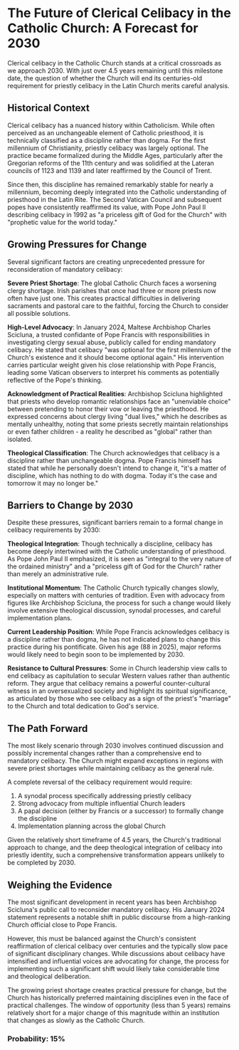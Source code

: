 # The Future of Clerical Celibacy in the Catholic Church: A Forecast for 2030

Clerical celibacy in the Catholic Church stands at a critical crossroads as we approach 2030. With just over 4.5 years remaining until this milestone date, the question of whether the Church will end its centuries-old requirement for priestly celibacy in the Latin Church merits careful analysis.

## Historical Context

Clerical celibacy has a nuanced history within Catholicism. While often perceived as an unchangeable element of Catholic priesthood, it is technically classified as a discipline rather than dogma. For the first millennium of Christianity, priestly celibacy was largely optional. The practice became formalized during the Middle Ages, particularly after the Gregorian reforms of the 11th century and was solidified at the Lateran councils of 1123 and 1139 and later reaffirmed by the Council of Trent.

Since then, this discipline has remained remarkably stable for nearly a millennium, becoming deeply integrated into the Catholic understanding of priesthood in the Latin Rite. The Second Vatican Council and subsequent popes have consistently reaffirmed its value, with Pope John Paul II describing celibacy in 1992 as "a priceless gift of God for the Church" with "prophetic value for the world today."

## Growing Pressures for Change

Several significant factors are creating unprecedented pressure for reconsideration of mandatory celibacy:

**Severe Priest Shortage**: The global Catholic Church faces a worsening clergy shortage. Irish parishes that once had three or more priests now often have just one. This creates practical difficulties in delivering sacraments and pastoral care to the faithful, forcing the Church to consider all possible solutions.

**High-Level Advocacy**: In January 2024, Maltese Archbishop Charles Scicluna, a trusted confidante of Pope Francis with responsibilities in investigating clergy sexual abuse, publicly called for ending mandatory celibacy. He stated that celibacy "was optional for the first millennium of the Church's existence and it should become optional again." His intervention carries particular weight given his close relationship with Pope Francis, leading some Vatican observers to interpret his comments as potentially reflective of the Pope's thinking.

**Acknowledgment of Practical Realities**: Archbishop Scicluna highlighted that priests who develop romantic relationships face an "unenviable choice" between pretending to honor their vow or leaving the priesthood. He expressed concerns about clergy living "dual lives," which he describes as mentally unhealthy, noting that some priests secretly maintain relationships or even father children - a reality he described as "global" rather than isolated.

**Theological Classification**: The Church acknowledges that celibacy is a discipline rather than unchangeable dogma. Pope Francis himself has stated that while he personally doesn't intend to change it, "it's a matter of discipline, which has nothing to do with dogma. Today it's the case and tomorrow it may no longer be."

## Barriers to Change by 2030

Despite these pressures, significant barriers remain to a formal change in celibacy requirements by 2030:

**Theological Integration**: Though technically a discipline, celibacy has become deeply intertwined with the Catholic understanding of priesthood. As Pope John Paul II emphasized, it is seen as "integral to the very nature of the ordained ministry" and a "priceless gift of God for the Church" rather than merely an administrative rule.

**Institutional Momentum**: The Catholic Church typically changes slowly, especially on matters with centuries of tradition. Even with advocacy from figures like Archbishop Scicluna, the process for such a change would likely involve extensive theological discussion, synodal processes, and careful implementation plans.

**Current Leadership Position**: While Pope Francis acknowledges celibacy is a discipline rather than dogma, he has not indicated plans to change this practice during his pontificate. Given his age (88 in 2025), major reforms would likely need to begin soon to be implemented by 2030.

**Resistance to Cultural Pressures**: Some in Church leadership view calls to end celibacy as capitulation to secular Western values rather than authentic reform. They argue that celibacy remains a powerful counter-cultural witness in an oversexualized society and highlight its spiritual significance, as articulated by those who see celibacy as a sign of the priest's "marriage" to the Church and total dedication to God's service.

## The Path Forward

The most likely scenario through 2030 involves continued discussion and possibly incremental changes rather than a comprehensive end to mandatory celibacy. The Church might expand exceptions in regions with severe priest shortages while maintaining celibacy as the general rule.

A complete reversal of the celibacy requirement would require:
1. A synodal process specifically addressing priestly celibacy
2. Strong advocacy from multiple influential Church leaders
3. A papal decision (either by Francis or a successor) to formally change the discipline
4. Implementation planning across the global Church

Given the relatively short timeframe of 4.5 years, the Church's traditional approach to change, and the deep theological integration of celibacy into priestly identity, such a comprehensive transformation appears unlikely to be completed by 2030.

## Weighing the Evidence

The most significant development in recent years has been Archbishop Scicluna's public call to reconsider mandatory celibacy. His January 2024 statement represents a notable shift in public discourse from a high-ranking Church official close to Pope Francis.

However, this must be balanced against the Church's consistent reaffirmation of clerical celibacy over centuries and the typically slow pace of significant disciplinary changes. While discussions about celibacy have intensified and influential voices are advocating for change, the process for implementing such a significant shift would likely take considerable time and theological deliberation.

The growing priest shortage creates practical pressure for change, but the Church has historically preferred maintaining disciplines even in the face of practical challenges. The window of opportunity (less than 5 years) remains relatively short for a major change of this magnitude within an institution that changes as slowly as the Catholic Church.

### Probability: 15%
